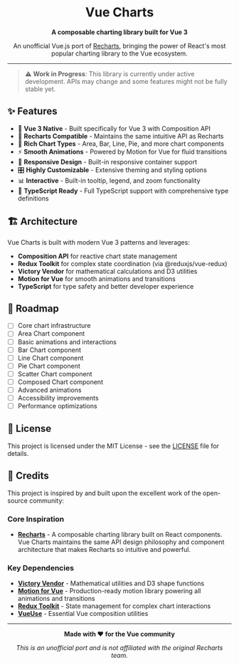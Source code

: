 <h1 align="center">Vue Charts</h1>

<p align="center">
  <strong>A composable charting library built for Vue 3</strong>
</p>

<p align="center">
  An unofficial Vue.js port of <a href="https://recharts.org">Recharts</a>, bringing the power of React's most popular charting library to the Vue ecosystem.
</p>

---

> ⚠️ **Work in Progress**: This library is currently under active development. APIs may change and some features might not be fully stable yet.

## ✨ Features

- 🎯 **Vue 3 Native** - Built specifically for Vue 3 with Composition API
- 🔄 **Recharts Compatible** - Maintains the same intuitive API as Recharts
- 🎨 **Rich Chart Types** - Area, Bar, Line, Pie, and more chart components
- ⚡ **Smooth Animations** - Powered by Motion for Vue for fluid transitions
- 📱 **Responsive Design** - Built-in responsive container support
- 🎛️ **Highly Customizable** - Extensive theming and styling options
- 📊 **Interactive** - Built-in tooltip, legend, and zoom functionality
- 🔧 **TypeScript Ready** - Full TypeScript support with comprehensive type definitions

## 🏗️ Architecture

Vue Charts is built with modern Vue 3 patterns and leverages:

- **Composition API** for reactive chart state management
- **Redux Toolkit** for complex state coordination (via @reduxjs/vue-redux)
- **Victory Vendor** for mathematical calculations and D3 utilities
- **Motion for Vue** for smooth animations and transitions
- **TypeScript** for type safety and better developer experience

## 🎯 Roadmap

- [ ] Core chart infrastructure
- [ ] Area Chart component
- [ ] Basic animations and interactions
- [ ] Bar Chart component
- [ ] Line Chart component
- [ ] Pie Chart component
- [ ] Scatter Chart component
- [ ] Composed Chart component
- [ ] Advanced animations
- [ ] Accessibility improvements
- [ ] Performance optimizations

## 📄 License

This project is licensed under the MIT License - see the [LICENSE](LICENSE) file for details.

## 🙏 Credits

This project is inspired by and built upon the excellent work of the open-source community:

### Core Inspiration
- **[Recharts](https://recharts.org)** - A composable charting library built on React components. Vue Charts maintains the same API design philosophy and component architecture that makes Recharts so intuitive and powerful.

### Key Dependencies
- **[Victory Vendor](https://github.com/FormidableLabs/victory)** - Mathematical utilities and D3 shape functions
- **[Motion for Vue](https://motion.dev/vue)** - Production-ready motion library powering all animations and transitions
- **[Redux Toolkit](https://redux-toolkit.js.org/)** - State management for complex chart interactions
- **[VueUse](https://vueuse.org/)** - Essential Vue composition utilities

---

<p align="center">
  <strong>Made with ❤️ for the Vue community</strong>
</p>

<p align="center">
  <em>This is an unofficial port and is not affiliated with the original Recharts team.</em>
</p>
